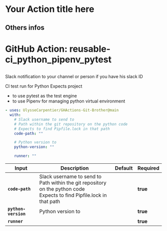 # Your Action title here

## Others infos

<!-- start branding -->
<!-- end branding -->
<!-- start title -->

# GitHub Action: reusable-ci_python_pipenv_pytest

<!-- end title -->
<!-- start badges -->

## <!-- end badges -->

</div>
<!-- start description -->
Slack notification to your channel or person if you have his slack ID

CI test run for Python
Expects project

- to use pytest as the test engine
- to use Pipenv for managing python virtual environment

<!-- end description -->
<!-- start contents -->
<!-- end contents -->
<!-- start usage -->

```yaml
- uses: UlysseCarpentier/GHActions-Git-Brother@main
  with:
    # Slack username to send to
    # Path within the git repository on the python code
    # Expects to find Pipfile.lock in that path
    code-path: ""

    # Python version to
    python-version: ""

    runner: ""
```

<!-- end usage -->
<!-- start inputs -->

| **Input**                       | **Description**                                                                                                                 | **Default** | **Required** |
| ------------------------------- | ------------------------------------------------------------------------------------------------------------------------------- | ----------- | ------------ |
| **<code>code-path</code>**      | Slack username to send to<br />Path within the git repository on the python code<br />Expects to find Pipfile.lock in that path |             | **true**     |
| **<code>python-version</code>** | Python version to                                                                                                               |             | **true**     |
| **<code>runner</code>**         |                                                                                                                                 |             | **true**     |

<!-- end inputs -->
<!-- start outputs -->
<!-- end outputs -->
<!-- start [.github/ghadocs/examples/] -->
<!-- end [.github/ghadocs/examples/] -->
